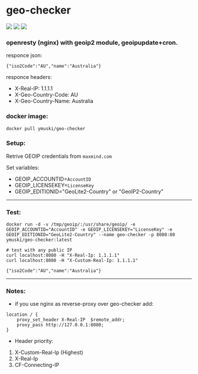 # geo-checker
[![](https://img.shields.io/docker/cloud/build/ymuski/geo-checker?style=flat-square)](https://hub.docker.com/r/ymuski/geo-checker)
[![](https://img.shields.io/docker/cloud/automated/ymuski/geo-checker?style=flat-square)](https://hub.docker.com/r/ymuski/geo-checker)
[![](https://img.shields.io/docker/pulls/ymuski/geo-checker?style=flat-square)](https://hub.docker.com/r/ymuski/geo-checker)

### openresty (nginx) with geoip2 module, geoipupdate+cron.

responce json:
```
{"iso2Code":"AU","name":"Australia"}
```
responce headers:
- X-Real-IP: 1.1.1.1
- X-Geo-Country-Code: AU
- X-Geo-Country-Name: Australia

### docker image:
```shell
docker pull ymuski/geo-checker
```

### Setup:
Retrive GEOIP credentials from `maxmind.com`

Set variables:

 - GEOIP_ACCOUNTID=`AccountID`
 - GEOIP_LICENSEKEY=`LicenseKey`
 - GEOIP_EDITIONID="GeoLite2-Country" or "GeoIP2-Country"

---
### Test:
```shell
docker run -d -v /tmp/geoip/:/usr/share/geoip/ -e GEOIP_ACCOUNTID="AccountID" -e GEOIP_LICENSEKEY="LicenseKey" -e GEOIP_EDITIONID="GeoLite2-Country" --name geo-checker -p 8080:80 ymuski/geo-checker:latest

# test with any public IP
curl localhost:8080 -H "X-Real-Ip: 1.1.1.1"
curl localhost:8080 -H "X-Custom-Real-Ip: 1.1.1.1"

{"iso2Code":"AU","name":"Australia"}
```

---
### Notes:
- if you use nginx as reverse-proxy over geo-checker add:
```shell
location / {
    proxy_set_header X-Real-IP  $remote_addr;
    proxy_pass http://127.0.0.1:8080;
}
```

- Header priority:
1. X-Custom-Real-Ip (Highest)
2. X-Real-Ip
3. CF-Connecting-IP